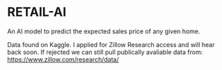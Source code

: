 # RETAIL-AI
An AI model to predict the expected sales price of any given home.

Data found on Kaggle. I applied for Zillow Research access and will hear back soon.
If rejected we can still pull publically avaliable data from:
https://www.zillow.com/research/data/
